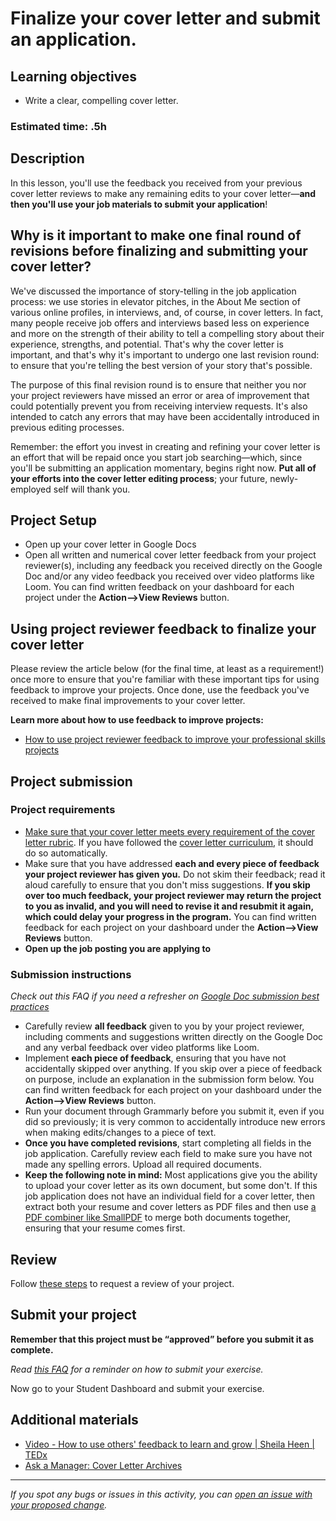 # Finalize your cover letter and submit an application.

## **Learning objectives**

- Write a clear, compelling cover letter.

### **Estimated time: .5h**

## **Description**

In this lesson, you'll use the feedback you received from your previous cover letter reviews to make any remaining edits to your cover letter—**and then you'll use your job materials to submit your application**!

## Why is it important to make one final round of revisions before finalizing and submitting your cover letter?

We've discussed the importance of story-telling in the job application process: we use stories in elevator pitches, in the About Me section of various online profiles, in interviews, and, of course, in cover letters. In fact, many people receive job offers and interviews based less on experience and more on the strength of their ability to tell a compelling story about their experience, strengths, and potential. That's why the cover letter is important, and that's why it's important to undergo one last revision round: to ensure that you're telling the best version of your story that's possible. 

The purpose of this final revision round is to ensure that neither you nor your project reviewers have missed an error or area of improvement that could potentially prevent you from receiving interview requests. It's also intended to catch any errors that may have been accidentally introduced in previous editing processes.  

Remember: the effort you invest in creating and refining your cover letter is an effort that will be repaid once you start job searching—which, since you'll be submitting an application momentary, begins right now. **Put all of your efforts into the cover letter editing process**; your future, newly-employed self will thank you.

## Project Setup

- Open up your cover letter in Google Docs
- Open all written and numerical cover letter feedback from your project reviewer(s), including any feedback you received directly on the Google Doc and/or any video feedback you received over video platforms like Loom. You can find written feedback on your dashboard for each project under the **Action—>View Reviews** button.

## Using project reviewer feedback to finalize your cover letter

Please review the article below (for the final time, at least as a requirement!) once more to ensure that you're familiar with these important tips for using feedback to improve your projects. Once done, use the feedback you've received to make final improvements to your cover letter.

**Learn more about how to use feedback to improve projects:**

- [How to use project reviewer feedback to improve your professional skills projects](https://microverse.zendesk.com/hc/en-us/articles/1500004961062)

## Project submission

### Project requirements

- [Make sure that your cover letter meets every requirement of the cover letter rubric](https://docs.google.com/document/d/1kiQP_QOxy2Opklleet37kCXbB8uRndRPumtfzKtR9N0/edit). If you have followed the [cover letter curriculum](https://github.com/microverseinc/curriculum-professional-skills/blob/main/interview-prep/write-and-submit-a-customized-cover-letter.md), it should do so automatically. 
- Make sure that you have addressed **each and every piece of feedback your project reviewer has given you.** Do not skim their feedback; read it aloud carefully to ensure that you don't miss suggestions. **If you skip over too much feedback, your project reviewer may return the project to you as invalid, and you will need to revise it and resubmit it again, which could delay your progress in the program.** You can find written feedback for each project on your dashboard under the **Action—>View Reviews** button.
- **Open up the job posting you are applying to**

### **Submission instructions**

*Check out this FAQ if you need a refresher on [Google Doc submission best practices](https://microverse.zendesk.com/hc/en-us/articles/360063156813)* 

- Carefully review **all feedback** given to you by your project reviewer, including comments and suggestions written directly on the Google Doc and any verbal feedback over video platforms like Loom.
- Implement **each piece of feedback**, ensuring that you have not accidentally skipped over anything. If you skip over a piece of feedback on purpose, include an explanation in the submission form below. You can find written feedback for each project on your dashboard under the **Action—>View Reviews** button.
- Run your document through Grammarly before you submit it, even if you did so previously; it is very common to accidentally introduce new errors when making edits/changes to a piece of text.
- **Once you have completed revisions**, start completing all fields in the job application. Carefully review each field to make sure you have not made any spelling errors. Upload all required documents. 
- **Keep the following note in mind:** Most applications give you the ability to upload your cover letter as its own document, but some don't. If this job application does not have an individual field for a cover letter, then extract both your resume and cover letters as PDF files and then use [a PDF combiner like SmallPDF](https://smallpdf.com/merge-pdf) to merge both documents together, ensuring that your resume comes first.

## Review

Follow [these steps](https://github.com/microverseinc/curriculum-transversal-skills/blob/main/code-review/articles/how_to_ask_for_a_prof_skills_review.md) to request a  review of your project.

## Submit your project

**Remember that this project must be “approved” before you submit it as complete.**

*Read [this FAQ](https://microverse.zendesk.com/hc/en-us/articles/360061344234) for a reminder on how to submit your exercise.* 

Now go to your Student Dashboard and submit your exercise.

## Additional materials

- [Video - How to use others' feedback to learn and grow | Sheila Heen | TEDx](https://www.youtube.com/watch?v=FQNbaKkYk_Q)
- [Ask a Manager: Cover Letter Archives](https://www.askamanager.org/category/cover-letters)


------

_If you spot any bugs or issues in this activity, you can [open an issue with your proposed change](https://github.com/microverseinc/curriculum-transversal-skills/blob/main/git-github/articles/open_issue.md)._
